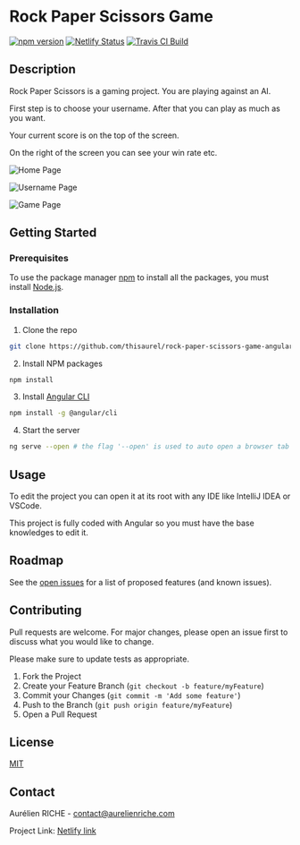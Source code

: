 # Rock Paper Scissors Game

[![npm version](https://badge.fury.io/js/survey-monkey-streams.svg)](//npmjs.com/package/survey-monkey-streams)
[![Netlify Status](https://api.netlify.com/api/v1/badges/233ac41a-c3df-419f-883c-02bb2a137586/deploy-status)](https://app.netlify.com/sites/rock-paper-scissors-bis/deploys)
[![Travis CI Build](https://travis-ci.com/thisaurel/rock-paper-scissors-game-angular.svg?branch=master)](https://travis-ci.com/thisaurel/rock-paper-scissors-game-angular.svg?branch=master)

## Description

Rock Paper Scissors is a gaming project.
You are playing against an AI.

First step is to choose your username.
After that you can play as much as you want.

Your current score is on the top of the screen.

On the right of the screen you can see your win rate etc.

![Home Page](https://aurelienriche.s3.eu-west-3.amazonaws.com/screenshot-1.png)

![Username Page](https://aurelienriche.s3.eu-west-3.amazonaws.com/screenshot-3.png)

![Game Page](https://aurelienriche.s3.eu-west-3.amazonaws.com/screenshot-2.png)

## Getting Started

### Prerequisites

To use the package manager [npm](https://www.npmjs.com/) to install all the packages, you must install [Node.js](https://nodejs.org/en/download/).

### Installation

1. Clone the repo
```sh
git clone https://github.com/thisaurel/rock-paper-scissors-game-angular.git
```

2. Install NPM packages
```sh
npm install
```

3. Install [Angular CLI](https://cli.angular.io/)
```sh
npm install -g @angular/cli
```

4. Start the server

```bash
ng serve --open # the flag '--open' is used to auto open a browser tab
```

## Usage

To edit the project you can open it at its root with any IDE like IntelliJ IDEA or VSCode.

This project is fully coded with Angular so you must have the base knowledges to edit it.

## Roadmap

See the [open issues](https://github.com/thisaurel/rock-paper-scissors-game-angular/issues) for a list of proposed features (and known issues).

## Contributing

Pull requests are welcome. For major changes, please open an issue first to discuss what you would like to change.

Please make sure to update tests as appropriate.

1. Fork the Project
2. Create your Feature Branch (`git checkout -b feature/myFeature`)
3. Commit your Changes (`git commit -m 'Add some feature'`)
4. Push to the Branch (`git push origin feature/myFeature`)
5. Open a Pull Request

## License
[MIT](https://choosealicense.com/licenses/mit/)

## Contact

Aurélien RICHE - contact@aurelienriche.com

Project Link: [Netlify link](https://rock-paper-scissors-bis.netlify.app/)
